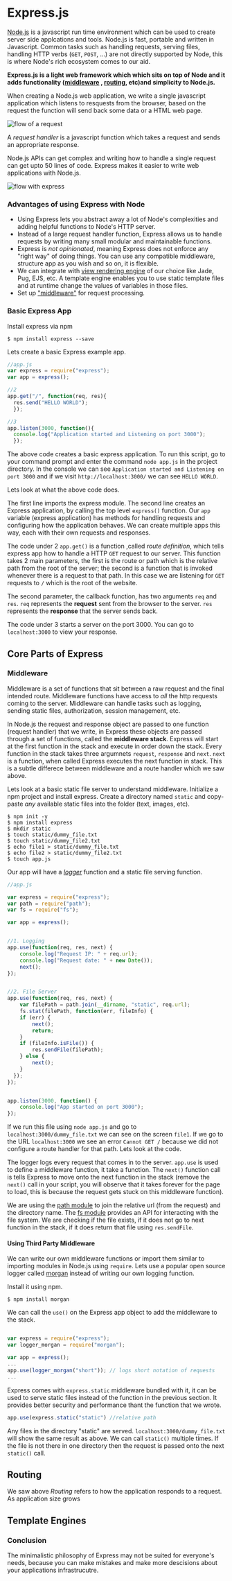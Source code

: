 # Express.js

[Node.js]() is a javascript run time environment which can be used to create server side applcations and tools. Node.js is fast, portable and written in Javascript. Common tasks such as handling requests, serving files, handling HTTP verbs (`GET`, `POST`, ...) are not directly supported by Node, this is where Node's rich ecosystem comes to our aid. 

**Express.js is a light web framework which which sits on top of Node and it adds functionality ([middleware]() , [routing](), etc)and simplicity to Node.js.**

When creating a Node.js web application, we write a single javascript application which listens to resquests from the browser, based on the request the function will send back some data or a HTML web page. 

![flow of a request](node.png)

A *request handler* is a javascript function which takes a request and sends an appropriate response. 

Node.js APIs can get complex and writing how to handle a single request can get upto 50 lines of code. Express makes it easier to write web applications with Node.js.

![flow with express](express.png)

### Advantages of using Express with Node

- Using Express lets you abstract away a lot of Node's complexities and adding helpful functions to Node's HTTP server. 
- Instead of a large request handler function, Express allows us to handle requests by writing many small modular and maintainable functions. 
- Express is *not opinionated*, meaning Express does not enforce any "right way" of doing things. You can use any compatible middleware, structure app as you wish and so on, it is flexible. 
- We can integrate with [view rendering engine](https://www.digitalocean.com/community/tutorials/nodejs-express-template-engines) of our choice like Jade, Pug, EJS, etc. A template engine enables you to use static template files and at runtime change the values of variables in those files. 
- Set up ["middleware"](https://expressjs.com/en/guide/using-middleware.html) for request processing. 

### Basic Express App

Install express via npm

    $ npm install express --save

Lets create a basic Express example app. 

```javascript
//app.js
var express = require("express");
var app = express();

//2
app.get("/", function(req, res){
  res.send("HELLO WORLD");
  });

//3
app.listen(3000, function(){
  console.log("Application started and Listening on port 3000");
  });
```

The above code creates a basic express application. To run this script, go to your command prompt and enter the command `node app.js` in the project directory. In the console we can see `Application started and Listening on port 3000` and if we visit `http://localhost:3000/` we can see `HELLO WORLD`. 

Lets look at what the above code does. 

The first line imports the express module. The second line creates an Express application, by calling the top level `express()` function. Our `app` variable (express application) has methods for handling requests and configuring how the application behaves. We can create multiple apps this way, each with their own requests and responses.

The code under 2 `app.get()` is a function ,called *route definition*, which tells express app how to handle a HTTP `GET` request to our server. This function takes 2 main parameters, the first is the route or path which is the relative path from the root of the server; the second is a function that is invoked whenever there is a request to that path. In this case we are listening for `GET` requests to `/` which is the root of the website. 

The second parameter, the callback function, has two arguments `req` and `res`. `req` represents the **request** sent from the browser to the server. `res` represents the **response** that the server sends back. 

The code under 3 starts a server on the port 3000. You can go to `localhost:3000` to view your response. 

## Core Parts of Express

### Middleware

Middleware is a set of functions that sit between a raw request and the final intended route. Middleware functions have access to *all* the http requests coming to the server. Middleware can handle tasks such as logging, sending static files, authorization, session management, etc.  

In Node.js the request and response object are passed to one function (request handler) that we write, in Express these objects are passed through a set of functions, called the **middleware stack**. Express will start at the first function in the stack and execute in order down the stack. Every function in the stack takes three argumnets `request`, `response` and `next`. `next` is a function, when called Express executes the next function in stack. This is a subtle differece between middleware and a route handler which we saw above. 

Lets look at a basic static file server to understand middleware. Initialize a npm project and install express. Create a directory named `static` and copy-paste *any* available static files into the folder (text, images, etc). 

```
$ npm init -y
$ npm install express
$ mkdir static
$ touch static/dummy_file.txt
$ touch static/dummy_file2.txt
$ echo file1 > static/dummy_file.txt
$ echo file2 > static/dummy_file2.txt
$ touch app.js
```

Our app will have a [*logger*](https://en.wikipedia.org/wiki/Log_file) function and a static file serving function. 


```javascript
//app.js

var express = require("express");
var path = require("path");
var fs = require("fs");

var app = express();


//1. Logging
app.use(function(req, res, next) {
    console.log("Request IP: " + req.url);
    console.log("Request date: " + new Date());
    next();
});


//2. File Server
app.use(function(req, res, next) {
    var filePath = path.join(__dirname, "static", req.url);
    fs.stat(filePath, function(err, fileInfo) {
    if (err) {
        next();
        return;
    }
    if (fileInfo.isFile()) {
        res.sendFile(filePath);
    } else {
        next();
    }
  });
});


app.listen(3000, function() {
    console.log("App started on port 3000");
});

```

If we run this file using `node app.js` and go to `localhost:3000/dummy_file.txt` we can see on the screen `file1`. If we go to the URL `localhost:3000` we see an error `Cannot GET /` because we did not configure a route handler for that path. Lets look at the code.

The logger logs every request that comes in to the server. `app.use` is used to define a middleware function, it take a function. The `next()` function call is tells Express to move onto the next function in the stack (remove the `next()` call in your script, you will observe that it takes forever for the page to load, this is because the request gets stuck on this middleware function). 

We are using the [path module](https://nodejs.org/api/path.html) to join the relative url (from the request) and the directory name. The [fs module](https://nodejs.org/api/fs.html) provides an API for interacting with the file system. We are checking if the file exists, if it does not go to next function in the stack, if it does return that file using `res.sendFile`. 


#### Using Third Party Middleware

We can write our own middleware functions or import them similar to importing modules in Node.js using `require`. Lets use a popular open source logger called [morgan](http://expressjs.com/en/resources/middleware/morgan.html) instead of writing our own logging function. 

Install it using npm.

`$ npm install morgan`

We can call the `use()` on the Express app object to add the middleware to the stack.

```javascript

var express = require("express");
var logger_morgan = require("morgan");

var app = express();
...
app.use(logger_morgan("short")); // logs short notation of requests
...
```

Express comes with `express.static` middleware bundled with it, it can be used to serve static files instead of the function in the previous section. It provides better security and performance thant the function that we wrote. 

```javascript
app.use(express.static("static") //relative path
```

Any files in the directory "static" are served. `localhost:3000/dummy_file.txt` will show the same result as above. We can call `static()` multiple times. If the file is not there in one directory then the request is passed onto the next `static()` call. 

## Routing

We saw above *Routing* refers to how the application responds to a request. As application size grows 


## Template Engines




### Conclusion 
The minimalistic philosophy of Express may not be suited for everyone's needs, because you can make mistakes and make more descisions about your applications infrastrucutre. 
